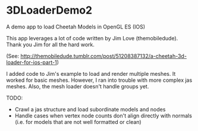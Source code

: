 3DLoaderDemo2
=============

A demo app to load Cheetah Models in OpenGL ES (IOS)

This app leverages a lot of code written by Jim Love (themobiledude).   Thank you Jim for all the hard work.

(See: http://themobiledude.tumblr.com/post/51208387132/a-cheetah-3d-loader-for-ios-part-1)

I added code to Jim's example to load and render multiple meshes.  It worked for basic meshes.  However, I ran into trouble with more complex jas meshes.
Also, the mesh loader doesn't handle groups yet.

TODO:

- Crawl a jas structure and load subordinate models and nodes
- Handle cases when vertex node counts don't align directly with normals (i.e. for models that are not well formatted or clean)




